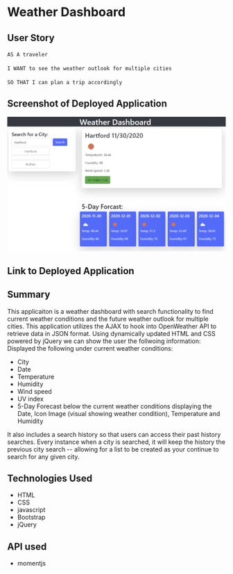 # Weather Dashboard


## User Story

```
AS A traveler

I WANT to see the weather outlook for multiple cities

SO THAT I can plan a trip accordingly

```

## Screenshot of Deployed Application

<img src="Assets/Weather-Dashboard.png" alt="Dashboard">


## Link to Deployed Application

<a href="https://github.com/Drewski419/Password-Generator"></a>


## Summary

This applicaiton is a weather dashboard with search functionality to find current weather conditions and the future weather outlook for multiple cities. This application utilizes the AJAX to hook into OpenWeather API to retrieve data in JSON format. Using dynamically updated HTML and CSS powered by jQuery we can show the user the follwoing information: Displayed the following under current weather conditions:

* City
* Date
* Temperature
* Humidity
* Wind speed
* UV index 
* 5-Day Forecast below the current weather conditions displaying the Date, Icon Image (visual showing weather condition), Temperature and Humidity

It also includes a search history so that users can access their past history searches. Every instance when a city is searched, it will keep the history the previous city search -- allowing for a list to be created as your continue to search for any given city.


## Technologies Used

* HTML 
* CSS 
* javascript
* Bootstrap 
* jQuery


## API used

* momentjs
